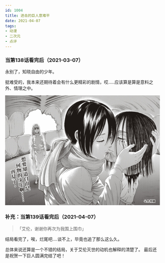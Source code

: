 ```yaml
---
id: 1004
title: 进击的巨人意难平
date: 2021-04-07
tags: 
- 动漫
- 二次元
- 点评
---
```


### 当第138话看完后（2021-03-07）

永别了，知晓自由的少年。

挺难受的，我本来还期待着会有什么更精彩的剧情，哎.....应该算是算是意料之外、情理之中。

![138话p46](./blogImg/进击的巨人138p46.jpg)

### 补充：当第139话看完后（2021-04-07）
>
> 「艾伦，谢谢你再次为我围上围巾」
>
 
结局看完了，唉，烂尾吧....谈不上，毕竟也追了那么这么久。

总体来说还算是一个不错的结局，关于艾伦灭世的动机也解释的清楚了。
最后还是祝贺一下巨人圆满完结了吧！

